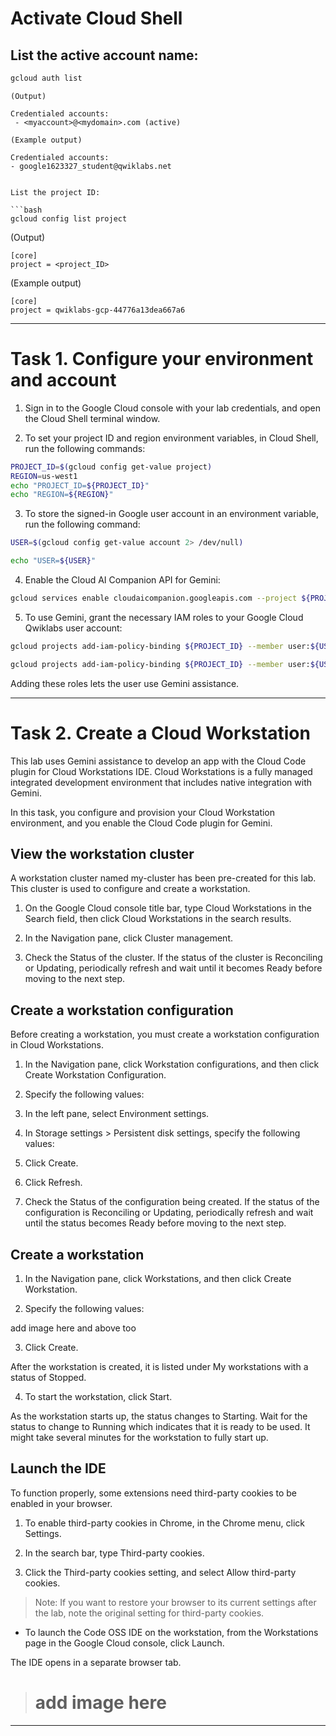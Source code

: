 # Activate Cloud Shell

## List the active account name:

```bash
gcloud auth list
```
```
(Output)

Credentialed accounts:
 - <myaccount>@<mydomain>.com (active)
 ```
 ```
(Example output)

Credentialed accounts:
 - google1623327_student@qwiklabs.net
 ```
 ```

List the project ID:

```bash
gcloud config list project
```


(Output)
```
[core]
project = <project_ID>
```

(Example output)
```
[core]
project = qwiklabs-gcp-44776a13dea667a6
```

<hr>


# Task 1. Configure your environment and account

1. Sign in to the Google Cloud console with your lab credentials, and open the Cloud Shell terminal window.

2. To set your project ID and region environment variables, in Cloud Shell, run the following commands:

```bash
PROJECT_ID=$(gcloud config get-value project)
REGION=us-west1
echo "PROJECT_ID=${PROJECT_ID}"
echo "REGION=${REGION}"
```

3. To store the signed-in Google user account in an environment variable, run the following command:

```bash
USER=$(gcloud config get-value account 2> /dev/null)

echo "USER=${USER}"
```

4. Enable the Cloud AI Companion API for Gemini:

```bash
gcloud services enable cloudaicompanion.googleapis.com --project ${PROJECT_ID}
```

5. To use Gemini, grant the necessary IAM roles to your Google Cloud Qwiklabs user account:

```bash
gcloud projects add-iam-policy-binding ${PROJECT_ID} --member user:${USER} --role=roles/cloudaicompanion.user
```

```bash
gcloud projects add-iam-policy-binding ${PROJECT_ID} --member user:${USER} --role=roles/serviceusage.serviceUsageViewer
```
Adding these roles lets the user use Gemini assistance.

<hr>


# Task 2. Create a Cloud Workstation

This lab uses Gemini assistance to develop an app with the Cloud Code plugin for Cloud Workstations IDE. Cloud Workstations is a fully managed integrated development environment that includes native integration with Gemini.

In this task, you configure and provision your Cloud Workstation environment, and you enable the Cloud Code plugin for Gemini.

## View the workstation cluster

A workstation cluster named my-cluster has been pre-created for this lab. This cluster is used to configure and create a workstation.

1. On the Google Cloud console title bar, type Cloud Workstations in the Search field, then click Cloud Workstations in the search results.

2. In the Navigation pane, click Cluster management.

3. Check the Status of the cluster. If the status of the cluster is Reconciling or Updating, periodically refresh and wait until it becomes Ready before moving to the next step.

## Create a workstation configuration

Before creating a workstation, you must create a workstation configuration in Cloud Workstations.

1. In the Navigation pane, click Workstation configurations, and then click Create Workstation Configuration.

2. Specify the following values:

3. In the left pane, select Environment settings.

4. In Storage settings > Persistent disk settings, specify the following values:

5. Click Create.

6. Click Refresh.

7. Check the Status of the configuration being created. If the status of the configuration is Reconciling or Updating, periodically refresh and wait until the status becomes Ready before moving to the next step.

## Create a workstation
1. In the Navigation pane, click Workstations, and then click Create Workstation.

2. Specify the following values:


add image here and above too

3. Click Create.

After the workstation is created, it is listed under My workstations with a status of Stopped.

4. To start the workstation, click Start.

As the workstation starts up, the status changes to Starting. Wait for the status to change to Running which indicates that it is ready to be used. It might take several minutes for the workstation to fully start up.

## Launch the IDE
To function properly, some extensions need third-party cookies to be enabled in your browser.

1. To enable third-party cookies in Chrome, in the Chrome menu, click Settings.

2. In the search bar, type Third-party cookies.

3. Click the Third-party cookies setting, and select Allow third-party cookies.

> Note: If you want to restore your browser to its current settings after the lab, note the original setting for third-party cookies.

* To launch the Code OSS IDE on the workstation, from the Workstations page in the Google Cloud console, click Launch.

The IDE opens in a separate browser tab.

> # add image here

<hr>